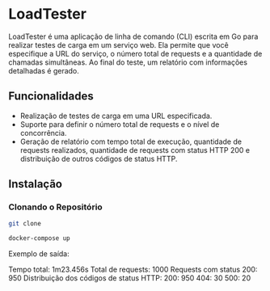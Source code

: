 # LoadTester

LoadTester é uma aplicação de linha de comando (CLI) escrita em Go para realizar testes de carga em um serviço web. Ela permite que você especifique a URL do serviço, o número total de requests e a quantidade de chamadas simultâneas. Ao final do teste, um relatório com informações detalhadas é gerado.

## Funcionalidades

- Realização de testes de carga em uma URL especificada.
- Suporte para definir o número total de requests e o nível de concorrência.
- Geração de relatório com tempo total de execução, quantidade de requests realizados, quantidade de requests com status HTTP 200 e distribuição de outros códigos de status HTTP.

## Instalação

### Clonando o Repositório

```sh
git clone 

docker-compose up
```


Exemplo de saída:

Tempo total: 1m23.456s
Total de requests: 1000
Requests com status 200: 950
Distribuição dos códigos de status HTTP:
200: 950
404: 30
500: 20
